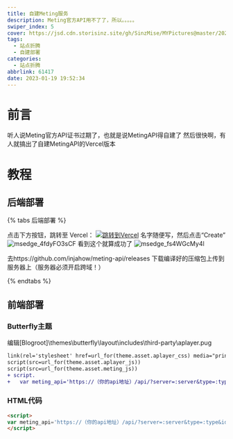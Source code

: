 ```yaml
---
title: 自建Meting服务
description: Meting官方API用不了了，所以。。。。。
swiper_index: 5
cover: https://jsd.cdn.storisinz.site/gh/SinzMise/MYPictures@master/20230128/30165599-36623bea-93a6-11e7-8956-1ddf99ce0e6f.2rbu2i9xfvy0.webp
tags:
  - 站点折腾
  - 自建部署
categories: 
  - 站点折腾
abbrlink: 61417
date: 2023-01-19 19:52:34
---
```

# 前言
听人说Meting官方API证书过期了，也就是说MetingAPI得自建了
然后很快啊，有人就搞出了自建MetingAPI的Vercel版本
# 教程
## 后端部署
{% tabs 后端部署 %}
<!-- tab Vercel部署（推荐） -->
点击下方按钮，跳转至 Vercel：
[![跳转到Vercel](https://vercel.com/button)](https://vercel.com/import/project?template=https://github.com/xizeyoupan/Meting-API)
名字随便写，然后点击“Create”
![msedge_4fdyFO3sCF](https://jsd.cdn.storisinz.site/gh/SinzMise/MYPictures@master/20230119/msedge_4fdyFO3sCF.7hpgbpasakc0.webp)
看到这个就算成功了
![msedge_fs4WGcMy4l](https://jsd.cdn.storisinz.site/gh/SinzMise/MYPictures@master/20230119/msedge_fs4WGcMy4l.326qjm58vf20.webp)
<!-- endtab -->

<!-- tab 服务器部署 -->
去https://github.com/injahow/meting-api/releases 下载编译好的压缩包上传到服务器上（服务器必须开启跨域！）
<!-- endtab -->
{% endtabs %}
## 前端部署
### Butterfly主题
编辑[Blogroot]\themes\butterfly\layout\includes\third-party\aplayer.pug
``` diff
link(rel='stylesheet' href=url_for(theme.asset.aplayer_css) media="print" onload="this.media='all'")
script(src=url_for(theme.asset.aplayer_js))
script(src=url_for(theme.asset.meting_js))
+ script.
+   var meting_api='https://（你的api地址）/api/?server=:server&type=:type&id=:id&auth=:auth&r=:r';
```
### HTML代码
``` html
<script>
var meting_api='https://（你的api地址）/api/?server=:server&type=:type&id=:id&auth=:auth&r=:r';
</script>
```